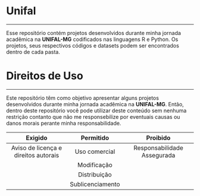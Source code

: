 # Unifal
***
Esse repositório contém projetos desenvolvidos durante minha jornada acadêmica na **UNIFAL-MG** codificados nas linguagens R e Python. Os projetos, seus respectivos códigos e datasets podem ser encontrados dentro de cada pasta.

# Direitos de Uso
***
Este repositório têm como objetivo apresentar alguns projetos desenvolvidos durante minha jornada acadêmica na **UNIFAL-MG**. Então, dentro deste repositório você pode utilizar deste conteúdo sem nenhuma restrição contanto que não me responsebilize por eventuais causas ou danos morais perante minha responsabilidade.	

Exigido | Permitido | Proibido
:---: | :---: | :---:
Aviso de licença e direitos autorais | Uso comercial | Responsabilidade Assegurada
 || Modificação ||	
 || Distribuição ||	
 || Sublicenciamento || 	

